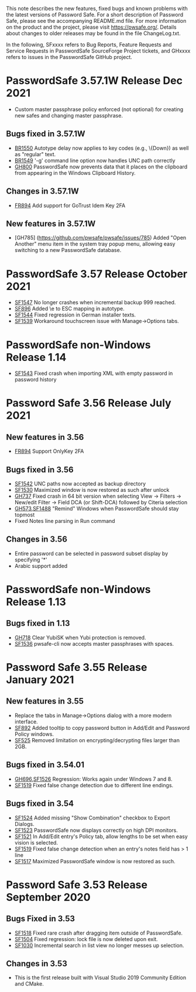 This note describes the new features, fixed bugs and known problems
with the latest versions of Password Safe. For a short description of
Password Safe, please see the accompanying README.md file. For more
information on the product and the project, please visit
https://pwsafe.org/. Details about changes to older
releases may be found in the file ChangeLog.txt.

In the following, SFxxxx refers to Bug Reports, Feature Requests and Service Requests in PasswordSafe SourceForge Project tickets, and GHxxxx refers to issues in the PasswordSafe GitHub project.

PasswordSafe 3.57.1W Release Dec 2021
=====================================
* Custom master passphrase policy enforced (not optional) for creating new safes and changing master passphrase.

Bugs fixed in 3.57.1W
---------------------
* [BR1550](https://sourceforge.net/p/passwordsafe/bugs/1550/) Autotype delay now applies to key codes (e.g., &bsol;{Down}) as well as "regular" text.
* [BR1549](https://sourceforge.net/p/passwordsafe/bugs/1549/) '-g' command line option now handles UNC path correctly
* [GH800](https://github.com/pwsafe/pwsafe/issues/800) PasswordSafe now prevents data that it places on the clipboard from appearing in the Windows Clipboard History.

Changes in 3.57.1W
------------------
* [FR894](https://sourceforge.net/p/passwordsafe/feature-requests/894/) Add support for GoTrust Idem Key 2FA

New features in 3.57.1W
-----------------------
* [GH785] (https://github.com/pwsafe/pwsafe/issues/785) Added "Open Another" menu item in the system tray popup menu, allowing easy switching to a new PasswordSafe database.

PasswordSafe 3.57 Release October 2021
======================================
* [SF1547](https://sourceforge.net/p/passwordsafe/bugs/1547/) No longer crashes when incremental backup 999 reached.
* [SF896](https://sourceforge.net/p/passwordsafe/feature-requests/896/) Added \e to ESC mapping in autotype.
* [SF1544](https://sourceforge.net/p/passwordsafe/bugs/1544/) Fixed regression in German installer texts.
* [SF1539](https://sourceforge.net/p/passwordsafe/bugs/1539/) Workaround touchscreen issue with Manage->Options tabs.


PasswordSafe non-Windows Release 1.14
=====================================
* [SF1543](https://sourceforge.net/p/passwordsafe/bugs/1543/) Fixed crash when importing XML with empty password in password history


Password Safe 3.56 Release July 2021
====================================

New features in 3.56
-----------------------

* [FR894](https://sourceforge.net/p/passwordsafe/feature-requests/894/) Support OnlyKey 2FA

Bugs fixed in 3.56
------------------
* [SF1542](https://sourceforge.net/p/passwordsafe/bugs/1542) UNC paths now accepted as backup directory
* [SF1530](https://sourceforge.net/p/passwordsafe/bugs/1530) Maximized window is now restored as such after unlock
* [GH737](https://github.com/pwsafe/pwsafe/issues/737) Fixed crash in 64 bit version when selecting View -> Filters -> New/edit Filter -> Field DCA (or Shift-DCA) followed by Citeria selection
* [GH573](https://github.com/pwsafe/pwsafe/issues/573),[SF1488](https://sourceforge.net/p/passwordsafe/bugs/1488/) "Remind" Windows when PasswordSafe should stay topmost
* Fixed Notes line parsing in Run command

Changes in 3.56
------------------

* Entire password can be selected in password subset display by specifying '*'
* Arabic support added

PasswordSafe non-Windows Release 1.13
=====================================

Bugs fixed in 1.13
------------------

* [GH718](https://github.com/pwsafe/pwsafe/issues/718) Clear YubiSK when Yubi protection is removed.
* [SF1536](https://sourceforge.net/p/passwordsafe/bugs/1536/) pwsafe-cli now accepts master passphrases with spaces.

Password Safe 3.55 Release January 2021
=======================================

New features in 3.55
--------------------

* Replace the tabs in Manage->Options dialog with a more modern interface.
* [SF892](https://sourceforge.net/p/passwordsafe/feature-requests/892/) Added tooltip to copy password button in Add/Edit and Password Policy windows.
* [SF525](https://sourceforge.net/p/passwordsafe/support-requests/525/) Removed limitation on encrypting/decrypting files larger than 2GB.

Bugs fixed in 3.54.01
---------------------

* [GH696](https://github.com/pwsafe/pwsafe/issues/696),[SF1526](https://sourceforge.net/p/passwordsafe/bugs/1526) Regression: Works again under Windows 7 and 8.
* [SF1519](https://sourceforge.net/p/passwordsafe/bugs/1519) Fixed false change detection due to different line endings.

Bugs fixed in 3.54
------------------

* [SF1524](https://sourceforge.net/p/passwordsafe/bugs/1524) Added missing "Show Combination" checkbox to Export Dialogs.
* [SF1523](https://sourceforge.net/p/passwordsafe/bugs/1523) PasswordSafe now displays correctly on high DPI monitors.
* [SF1521](https://sourceforge.net/p/passwordsafe/bugs/1521) In Add/Edit entry's Policy tab, allow lengths to be set when easy vision is selected.
* [SF1519](https://sourceforge.net/p/passwordsafe/bugs/1519) Fixed false change detection when an entry's notes field has > 1 line
* [SF1517](https://sourceforge.net/p/passwordsafe/bugs/1517) Maximized PasswordSafe window is now restored as such.

Password Safe 3.53 Release September 2020
=========================================

Bugs Fixed in 3.53
------------------

* [SF1518](https://sourceforge.net/p/passwordsafe/bugs/1518) Fixed rare crash after dragging item outside of PasswordSafe.
* [SF1504](https://sourceforge.net/p/passwordsafe/bugs/1504/) Fixed regression: lock file is now deleted upon exit.
* [SF1030](https://sourceforge.net/p/passwordsafe/bugs/1030) Incremental search in list view no longer messes up selection.

Changes in 3.53
---------------

* This is the first release built with Visual Studio 2019 Community Edition and CMake.
